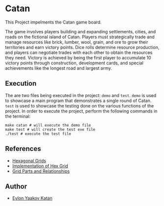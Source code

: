 # Catan

This Project impelments the Catan game board.

The game involves players building and expanding settlements, cities, and roads on the fictional island of Catan. Players must strategically trade and manage resources like brick, lumber, wool, grain, and ore to grow their territories and earn victory points. Dice rolls determine resource production, and players can negotiate trades with each other to obtain the resources they need. Victory is achieved by being the first player to accumulate 10 victory points through construction, development cards, and special achievements like the longest road and largest army.

## Execution

The are two files being executed in the project: `demo` and `test`.
`demo` is used to showcase a main program that demonstrates a single round of Catan.
`test` is used to showcase the testing done on the various functions of the project.
In order to execute the project, perform the following commands in the terminal:

```make
make catan # will execute the demo file
make test # will create the test exe file
./test # execute the test file
```

## References

- [Hexagonal Grids](https://www.redblobgames.com/grids/hexagons/)
- [Implementation of Hex Grid](https://www.redblobgames.com/grids/hexagons/implementation.html)
- [Grid Parts and Relationships](https://www.redblobgames.com/grids/parts/#more)

## Author

- [Eylon Yaakov Katan](https://github.com/eylonk14)
